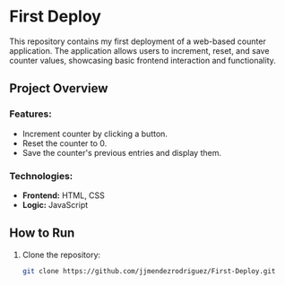 # First Deploy

This repository contains my first deployment of a web-based counter application. The application allows users to increment, reset, and save counter values, showcasing basic frontend interaction and functionality.

## Project Overview

### Features:
- Increment counter by clicking a button.
- Reset the counter to 0.
- Save the counter's previous entries and display them.

### Technologies:
- **Frontend:** HTML, CSS
- **Logic:** JavaScript

## How to Run

1. Clone the repository:
   ```bash
   git clone https://github.com/jjmendezrodriguez/First-Deploy.git

